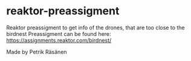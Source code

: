# reaktor-preassigment
Reaktor preassigment to get info of the drones, that are too close to the birdnest
Preassigment can be found here: https://assignments.reaktor.com/birdnest/

Made by Petrik Räsänen